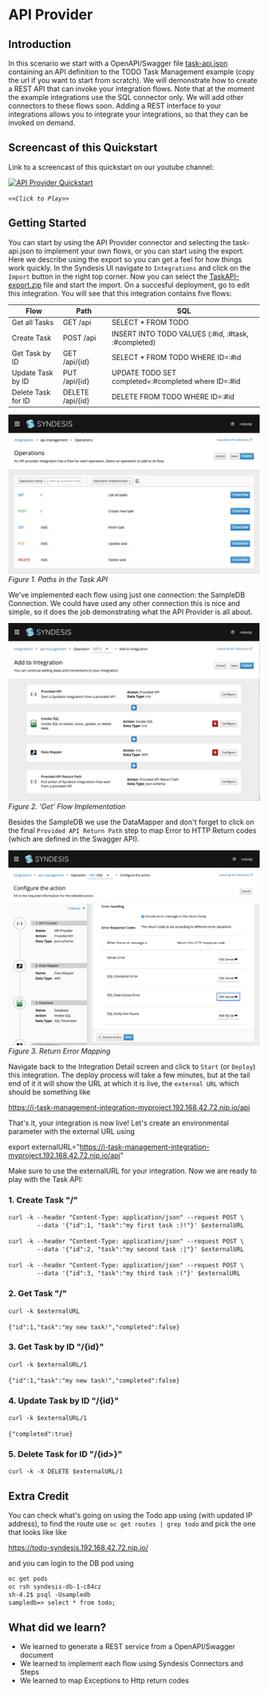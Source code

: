 # API Provider

## Introduction
In this scenario we start with a OpenAPI/Swagger file [task-api.json](task-api.json?raw=true) containing an API definition to the TODO Task Management example (copy the url if you want to start from scratch). We will demonstrate how to create a REST API that can invoke your integration flows. Note that at the moment the example integrations use the SQL connector only. We will add other connectors to these flows soon. Adding a REST interface to your integrations allows you to integrate your integrations, so that they can be invoked on demand.


## Screencast of this Quickstart

Link to a screencast of this quickstart on our youtube channel:

[![API Provider Quickstart](https://img.youtube.com/vi/sox8SSqJ0zQ/0.jpg)](https://youtu.be/sox8SSqJ0zQ)

*`<<Click to Play>>`*


## Getting Started

You can start by using the API Provider connector and selecting the task-api.json to implement your own flows, or you can start using the export. Here we describe using the export so you can get a feel for how things work quickly. In the Syndesis UI navigate to `Integrations` and click on the `Import` button in the right top corner. Now you can select the [TaskAPI-export.zip](TaskAPI-export.zip?raw=true) file and start the import. On a succesful deployment, go to edit this integration. You will see that this integration contains five flows:

| Flow               | Path             | SQL |
|--------------------|------------------|-----|
| Get all Tasks      | GET /api         | SELECT * FROM TODO |
| Create Task        | POST /api        | INSERT INTO TODO  VALUES (:#id, :#task, :#completed) |
| Get Task by ID     | GET /api/{id}    | SELECT * FROM TODO WHERE ID=:#id |
| Update Task by ID  | PUT /api/{id}    | UPDATE TODO SET completed=:#completed where ID=:#id |
| Delete Task for ID | DELETE /api/{id} | DELETE FROM TODO WHERE ID=:#id |
  
![Paths in the Task API](img/import.png)
*Figure 1. Paths in the Task API*

We've implemented each flow using just one connection: the SampleDB Connection. We could have used any other connection this is nice and simple, so it does the job demonstrating what the API Provider is all about.

![Flow Implementation](img/flow-implementation.png)
*Figure 2. 'Get' Flow Implementation*

Besides the SampleDB we use the DataMapper and don't forget to click on the final `Provided API Return Path` step to map Error to HTTP Return codes (which are defined in the Swagger API).

![Return Error Mapping](img/error-mapping.png)
*Figure 3. Return Error Mapping*

Navigate back to the Integration Detail screen and click to `Start` (or `Deploy`) this integration. The deploy process will take a few minutes, but at the tail end of it it will show the URL at which it is live, the `external URL` which should be something like 

https://i-task-management-integration-myproject.192.168.42.72.nip.io/api

That's it, your integration is now live! Let's create an environmental parameter with the external URL using

export externalURL="https://i-task-management-integration-myproject.192.168.42.72.nip.io/api"

Make sure to use the externalURL for your integration. Now we are ready to play with the Task API:

### 1. Create Task "/" 

```
curl -k --header "Content-Type: application/json" --request POST \
        --data '{"id":1, "task":"my first task :)!"}' $externalURL
        
curl -k --header "Content-Type: application/json" --request POST \
        --data '{"id":2, "task":"my second task :|"}' $externalURL
        
curl -k --header "Content-Type: application/json" --request POST \
        --data '{"id":3, "task":"my third task :("}' $externalURL

```

### 2. Get Task "/" 

```
curl -k $externalURL

{"id":1,"task":"my new task!","completed":false}
```

### 3. Get Task by ID "/{id}"

```
curl -k $externalURL/1 

{"id":1,"task":"my new task!","completed":false}
```
 
### 4. Update Task by ID "/{id}" 

```
curl -k $externalURL/1 

{"completed":true}
```

### 5. Delete Task for ID "/{id>}" 

```
curl -k -X DELETE $externalURL/1
```

## Extra Credit

You can check what's going on using the Todo app using (with updated IP address), to find the route use `oc get routes | grep todo` and pick the one that looks like like

https://todo-syndesis.192.168.42.72.nip.io/

and you can login to the DB pod using

```
oc get pods
oc rsh syndesis-db-1-c84cz 
sh-4.2$ psql -Usampledb
sampledb=> select * from todo;
```

## What did we learn?
* We learned to generate a REST service from a OpenAPI/Swagger document
* We learned to implement each flow using Syndesis Connectors and Steps
* We learned to map Exceptions to Http return codes
